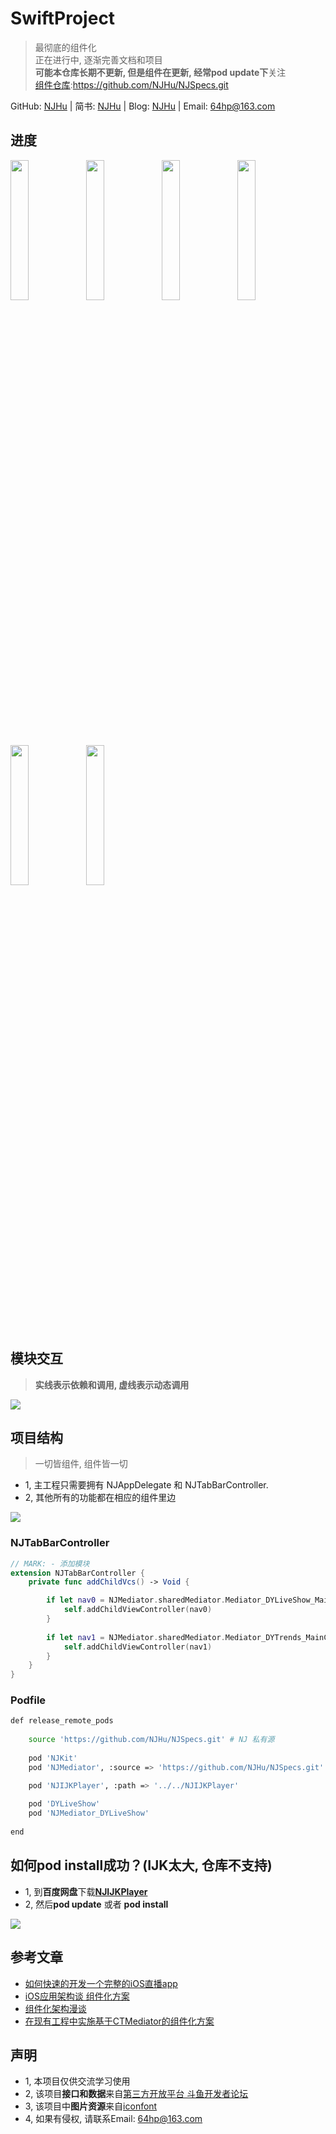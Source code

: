 # SwiftProject
> 最彻底的组件化<br>正在进行中, 逐渐完善文档和项目<br>**可能本仓库长期不更新, 但是组件在更新, 经常pod update下**关注<br>[组件仓库](https://github.com/NJHu/NJSpecs.git):https://github.com/NJHu/NJSpecs.git

GitHub: [NJHu](https://github.com/njhu) | 简书: [NJHu](https://www.jianshu.com/u/dbc8e7afeb3d) | Blog: [NJHu](https://www.weibo.com/njhu) | Email: [64hp@163.com](mailto:64hp@163.com)

## 进度

<div><img src="https://raw.githubusercontent.com/NJHu/swiftProject/master/images/homeList.png" width="24%"><img src="https://raw.githubusercontent.com/NJHu/swiftProject/master/images/category.png" width="24%"><img src="https://raw.githubusercontent.com/NJHu/swiftProject/master/images/categoryList.png" width="24%"><img src="https://raw.githubusercontent.com/NJHu/swiftProject/master/images/homenowshow.png" width="24%"></div>

<div><img src="https://raw.githubusercontent.com/NJHu/swiftProject/master/images/douyuliveroom.png" width="24%"><img src="https://raw.githubusercontent.com/NJHu/swiftProject/master/images/nowshowliveroom.png" width="24%"></div>

## 模块交互
> **实线表示依赖和调用, 虚线表示动态调用**

![](https://raw.githubusercontent.com/NJHu/swiftProject/master/images/mediator.png)

## 项目结构
> 一切皆组件, 组件皆一切

- 1, 主工程只需要拥有 NJAppDelegate 和 NJTabBarController. 
- 2, 其他所有的功能都在相应的组件里边

![](https://raw.githubusercontent.com/NJHu/swiftProject/master/images/Swiftmulu.png)

### NJTabBarController

``` swift
// MARK: - 添加模块
extension NJTabBarController {
    private func addChildVcs() -> Void {

        if let nav0 = NJMediator.sharedMediator.Mediator_DYLiveShow_MainController() {
            self.addChildViewController(nav0)
        }
        
        if let nav1 = NJMediator.sharedMediator.Mediator_DYTrends_MainController() {
            self.addChildViewController(nav1)
        }
    }
}
```

### Podfile

```bash
def release_remote_pods
    
    source 'https://github.com/NJHu/NJSpecs.git' # NJ 私有源
    
    pod 'NJKit'
    pod 'NJMediator', :source => 'https://github.com/NJHu/NJSpecs.git'

    pod 'NJIJKPlayer', :path => '../../NJIJKPlayer'
    
    pod 'DYLiveShow'
    pod 'NJMediator_DYLiveShow'
    
end
```

## 如何pod install成功？(**IJK太大, 仓库不支持**)
- 1, 到**百度网盘**下载[**NJIJKPlayer**](https://pan.baidu.com/s/1ybEzk65SeWuGuzp6B4yCtA)
- 2, 然后**pod update** 或者 **pod install**

![](https://raw.githubusercontent.com/NJHu/swiftProject/master/images/NJIJKPlayer_baidu.png)


## 参考文章
- [如何快速的开发一个完整的iOS直播app](https://www.jianshu.com/p/bd42bacbe4cc)
- [iOS应用架构谈 组件化方案](https://casatwy.com/iOS-Modulization.html)
- [组件化架构漫谈](https://www.jianshu.com/p/67a6004f6930)
- [在现有工程中实施基于CTMediator的组件化方案](https://casatwy.com/modulization_in_action.html)

## 声明

- 1, 本项目仅供交流学习使用
- 2, 该项目**接口和数据**来自[第三方开放平台 斗鱼开发者论坛](http://dev-bbs.douyutv.com/forum.php?mod=forumdisplay&fid=37)
- 3, 该项目中**图片资源**来自[iconfont](http://iconfont.cn/)
- 4, 如果有侵权, 请联系Email: [64hp@163.com](mailto:64hp@163.com)